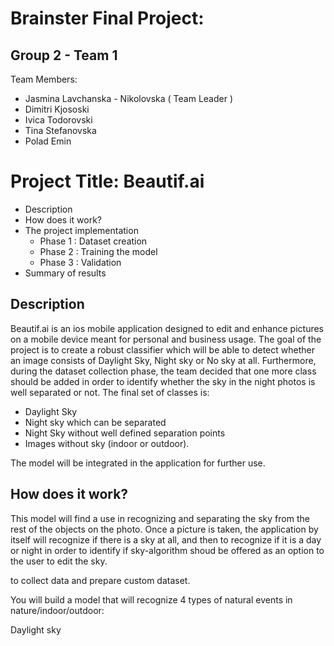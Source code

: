 # Brainster Final Project: 

## Group 2 - Team 1
Team Members:
* Jasmina Lavchanska - Nikolovska ( Team Leader )
* Dimitri Kjososki
* Ivica Todorovski
* Tina Stefanovska
* Polad Emin

# Project Title: Beautif.ai

 * Description
 * How does it work?
 * The project implementation
   * Phase 1 : Dataset creation
   * Phase 2 : Training the model
   * Phase 3 : Validation
 * Summary of results

## Description

Beautif.ai is an ios mobile application designed to edit and enhance pictures on a mobile device meant for personal and business usage. The goal of the project is to create a robust classifier which will be able to detect whether an image consists of Daylight Sky, Night sky or No sky at all. Furthermore, during the dataset collection phase, the team decided that one more class should be added in order to identify whether the sky in the night photos is well separated or not. The final set of classes is:
 * Daylight Sky
 * Night sky which can be separated
 * Night Sky without well defined separation points
 * Images without sky (indoor or outdoor). 

The model will be integrated in the application for further use.

## How does it work?

This model will find a use in recognizing and separating the sky from the rest of the objects on the photo. Once a picture is taken, the application by itself will recognize if there is a sky at all, and then to recognize if it is a day or night in order to identify if sky-algorithm shoud be offered as an option to the user to edit the sky.


to collect data and prepare custom dataset.

You will build a model that will recognize 4 types of natural events in nature/indoor/outdoor:

Daylight sky

